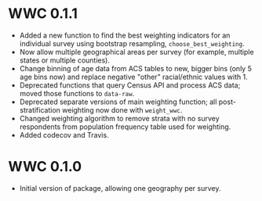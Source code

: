 # WWC 0.1.1

* Added a new function to find the best weighting indicators for an individual
survey using bootstrap resampling, `choose_best_weighting`.
* Now allow multiple geographical areas per survey (for example, multiple states 
or multiple counties).
* Change binning of age data from ACS tables to new, bigger bins (only 5 age 
bins now) and replace negative "other" racial/ethnic values with 1.
* Deprecated functions that query Census API and process ACS data; moved those
functions to `data-raw`.
* Deprecated separate versions of main weighting function; all 
post-stratification weighting now done with `weight_wwc`.
* Changed weighting algorithm to remove strata with no survey respondents from 
population frequency table used for weighting.
* Added codecov and Travis.

# WWC 0.1.0

* Initial version of package, allowing one geography per survey.



